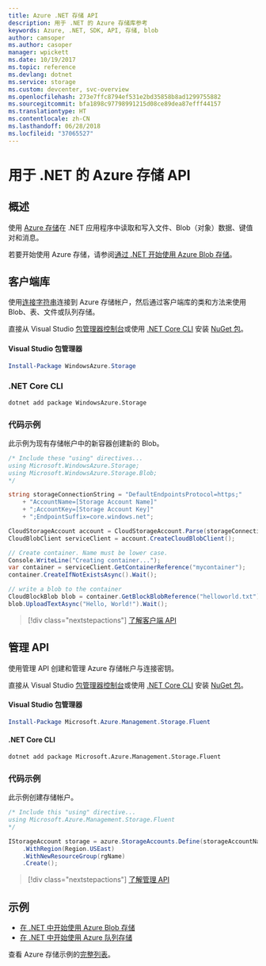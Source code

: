 ```yaml
---
title: Azure .NET 存储 API
description: 用于 .NET 的 Azure 存储库参考
keywords: Azure, .NET, SDK, API, 存储, blob
author: camsoper
ms.author: casoper
manager: wpickett
ms.date: 10/19/2017
ms.topic: reference
ms.devlang: dotnet
ms.service: storage
ms.custom: devcenter, svc-overview
ms.openlocfilehash: 273e7ffc8794ef531e2bd35858b8ad1299755882
ms.sourcegitcommit: bfa1898c97798991215d08ce89dea87efff44157
ms.translationtype: HT
ms.contentlocale: zh-CN
ms.lasthandoff: 06/28/2018
ms.locfileid: "37065527"
---
```

# <a name="azure-storage-apis-for-net"></a>用于 .NET 的 Azure 存储 API

## <a name="overview"></a>概述

使用 [Azure 存储](https://review.docs.microsoft.com/azure/storage/storage-introduction)在 .NET 应用程序中读取和写入文件、Blob（对象）数据、键值对和消息。

若要开始使用 Azure 存储，请参阅[通过 .NET 开始使用 Azure Blob 存储](/azure/storage/storage-dotnet-how-to-use-blobs)。

## <a name="client-library"></a>客户端库

使用[连接字符串](/azure/storage/storage-create-storage-account#manage-your-storage-account)连接到 Azure 存储帐户，然后通过客户端库的类和方法来使用 Blob、表、文件或队列存储。

直接从 Visual Studio [包管理器控制台][PackageManager]或使用 [.NET Core CLI][DotNetCLI] 安装 [NuGet 包](https://www.nuget.org/packages/WindowsAzure.Storage)。

#### <a name="visual-studio-package-manager"></a>Visual Studio 包管理器

```powershell
Install-Package WindowsAzure.Storage
```

### <a name="net-core-cli"></a>.NET Core CLI

```bash
dotnet add package WindowsAzure.Storage
```

### <a name="code-example"></a>代码示例

此示例为现有存储帐户中的新容器创建新的 Blob。

```csharp
/* Include these "using" directives...
using Microsoft.WindowsAzure.Storage;
using Microsoft.WindowsAzure.Storage.Blob;
*/

string storageConnectionString = "DefaultEndpointsProtocol=https;"
    + "AccountName=[Storage Account Name]"
    + ";AccountKey=[Storage Account Key]"
    + ";EndpointSuffix=core.windows.net";

CloudStorageAccount account = CloudStorageAccount.Parse(storageConnectionString);
CloudBlobClient serviceClient = account.CreateCloudBlobClient();

// Create container. Name must be lower case.
Console.WriteLine("Creating container...");
var container = serviceClient.GetContainerReference("mycontainer");
container.CreateIfNotExistsAsync().Wait();

// write a blob to the container
CloudBlockBlob blob = container.GetBlockBlobReference("helloworld.txt");
blob.UploadTextAsync("Hello, World!").Wait();
```

> [!div class="nextstepactions"]
> [了解客户端 API](/dotnet/api/overview/azure/storage/client)

## <a name="management-apis"></a>管理 API

使用管理 API 创建和管理 Azure 存储帐户与连接密钥。

直接从 Visual Studio [包管理器控制台][PackageManager]或使用 [.NET Core CLI][DotNetCLI] 安装 [NuGet 包](https://www.nuget.org/packages/Microsoft.Azure.Management.Storage.Fluent)。

#### <a name="visual-studio-package-manager"></a>Visual Studio 包管理器

```powershell
Install-Package Microsoft.Azure.Management.Storage.Fluent
```

#### <a name="net-core-cli"></a>.NET Core CLI

````bash
dotnet add package Microsoft.Azure.Management.Storage.Fluent
````

### <a name="code-example"></a>代码示例

此示例创建存储帐户。

```csharp
/* Include this "using" directive...
using Microsoft.Azure.Management.Storage.Fluent
*/

IStorageAccount storage = azure.StorageAccounts.Define(storageAccountName)
    .WithRegion(Region.USEast)
    .WithNewResourceGroup(rgName)
    .Create();
```

> [!div class="nextstepactions"]
> [了解管理 API](/dotnet/api/overview/azure/storage/management)

## <a name="samples"></a>示例

* [在 .NET 中开始使用 Azure Blob 存储](https://azure.microsoft.com/resources/samples/storage-blob-dotnet-getting-started/) 
* [在 .NET 中开始使用 Azure 队列存储](https://azure.microsoft.com/resources/samples/storage-queue-dotnet-getting-started/)

查看 Azure 存储示例的[完整列表](https://azure.microsoft.com/resources/samples/?platform=dotnet&term=storage)。

[PackageManager]: https://docs.microsoft.com/nuget/tools/package-manager-console
[DotNetCLI]: https://docs.microsoft.com/dotnet/core/tools/dotnet-add-package